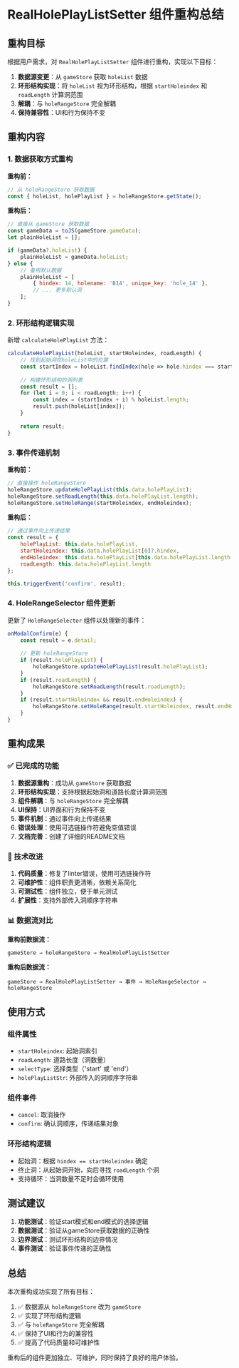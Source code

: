 # RealHolePlayListSetter 组件重构总结

## 重构目标

根据用户需求，对 `RealHolePlayListSetter` 组件进行重构，实现以下目标：

1. **数据源变更**：从 `gameStore` 获取 `holeList` 数据
2. **环形结构实现**：将 `holeList` 视为环形结构，根据 `startHoleindex` 和 `roadLength` 计算洞范围
3. **解耦**：与 `holeRangeStore` 完全解耦
4. **保持兼容性**：UI和行为保持不变

## 重构内容

### 1. 数据获取方式重构

**重构前：**
```javascript
// 从 holeRangeStore 获取数据
const { holeList, holePlayList } = holeRangeStore.getState();
```

**重构后：**
```javascript
// 直接从 gameStore 获取数据
const gameData = toJS(gameStore.gameData);
let plainHoleList = [];

if (gameData?.holeList) {
    plainHoleList = gameData.holeList;
} else {
    // 备用默认数据
    plainHoleList = [
        { hindex: 14, holename: 'B14', unique_key: 'hole_14' },
        // ... 更多默认洞
    ];
}
```

### 2. 环形结构逻辑实现

新增 `calculateHolePlayList` 方法：

```javascript
calculateHolePlayList(holeList, startHoleindex, roadLength) {
    // 找到起始洞在holeList中的位置
    const startIndex = holeList.findIndex(hole => hole.hindex === startHoleindex);
    
    // 构建环形结构的洞列表
    const result = [];
    for (let i = 0; i < roadLength; i++) {
        const index = (startIndex + i) % holeList.length;
        result.push(holeList[index]);
    }
    
    return result;
}
```

### 3. 事件传递机制

**重构前：**
```javascript
// 直接操作 holeRangeStore
holeRangeStore.updateHolePlayList(this.data.holePlayList);
holeRangeStore.setRoadLength(this.data.holePlayList.length);
holeRangeStore.setHoleRange(startHoleindex, endHoleindex);
```

**重构后：**
```javascript
// 通过事件向上传递结果
const result = {
    holePlayList: this.data.holePlayList,
    startHoleindex: this.data.holePlayList[0]?.hindex,
    endHoleindex: this.data.holePlayList[this.data.holePlayList.length - 1]?.hindex,
    roadLength: this.data.holePlayList.length
};

this.triggerEvent('confirm', result);
```

### 4. HoleRangeSelector 组件更新

更新了 `HoleRangeSelector` 组件以处理新的事件：

```javascript
onModalConfirm(e) {
    const result = e.detail;
    
    // 更新 holeRangeStore
    if (result.holePlayList) {
        holeRangeStore.updateHolePlayList(result.holePlayList);
    }
    if (result.roadLength) {
        holeRangeStore.setRoadLength(result.roadLength);
    }
    if (result.startHoleindex && result.endHoleindex) {
        holeRangeStore.setHoleRange(result.startHoleindex, result.endHoleindex);
    }
}
```

## 重构成果

### ✅ 已完成的功能

1. **数据源重构**：成功从 `gameStore` 获取数据
2. **环形结构实现**：支持根据起始洞和道路长度计算洞范围
3. **组件解耦**：与 `holeRangeStore` 完全解耦
4. **UI保持**：UI界面和行为保持不变
5. **事件机制**：通过事件向上传递结果
6. **错误处理**：使用可选链操作符避免空值错误
7. **文档完善**：创建了详细的README文档

### 🔧 技术改进

1. **代码质量**：修复了linter错误，使用可选链操作符
2. **可维护性**：组件职责更清晰，依赖关系简化
3. **可测试性**：组件独立，便于单元测试
4. **扩展性**：支持外部传入洞顺序字符串

### 📊 数据流对比

**重构前数据流：**
```
gameStore → holeRangeStore → RealHolePlayListSetter
```

**重构后数据流：**
```
gameStore → RealHolePlayListSetter → 事件 → HoleRangeSelector → holeRangeStore
```

## 使用方式

### 组件属性
- `startHoleindex`: 起始洞索引
- `roadLength`: 道路长度（洞数量）
- `selectType`: 选择类型（'start' 或 'end'）
- `holePlayListStr`: 外部传入的洞顺序字符串

### 组件事件
- `cancel`: 取消操作
- `confirm`: 确认洞顺序，传递结果对象

### 环形结构逻辑
- 起始洞：根据 `hindex == startHoleindex` 确定
- 终止洞：从起始洞开始，向后寻找 `roadLength` 个洞
- 支持循环：当洞数量不足时会循环使用

## 测试建议

1. **功能测试**：验证start模式和end模式的选择逻辑
2. **数据测试**：验证从gameStore获取数据的正确性
3. **边界测试**：测试环形结构的边界情况
4. **事件测试**：验证事件传递的正确性

## 总结

本次重构成功实现了所有目标：

1. ✅ 数据源从 `holeRangeStore` 改为 `gameStore`
2. ✅ 实现了环形结构逻辑
3. ✅ 与 `holeRangeStore` 完全解耦
4. ✅ 保持了UI和行为的兼容性
5. ✅ 提高了代码质量和可维护性

重构后的组件更加独立、可维护，同时保持了良好的用户体验。 